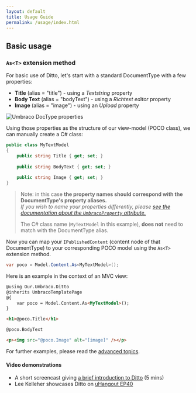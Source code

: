 ```yaml
---
layout: default
title: Usage Guide
permalink: /usage/index.html
---
```


## Basic usage

### `As<T>` extension method

For basic use of Ditto, let's start with a standard DocumentType with a few properties:

* **Title** (alias = "title") - using a _Textstring_ property
* **Body Text** (alias = "bodyText") - using a _Richtext editor_ property
* **Image** (alias = "image") - using an _Upload_ property

![Umbraco DocType properties](/assets/img/umbraco-doctype-properties.png)

Using those properties as the structure of our view-model (POCO class), we can manually create a C# class:

```csharp
public class MyTextModel
{
	public string Title { get; set; }
	
	public string BodyText { get; set; }
	
	public string Image { get; set; }
}
```

> Note: in this case **the property names should correspond with the DocumentType's property aliases.**<br>
> _If you wish to name your properties differently, please [see the documentation about the `UmbracoProperty` attribute.](/usage/processors/#umbracoproperty)_
> 
> The C# class name (`MyTextModel` in this example), **does not** need to match with the DocumentType alias.

Now you can map your `IPublishedContent` (content node of that DocumentType) to your corresponding POCO model using the `As<T>` extension method.

```csharp
var poco = Model.Content.As<MyTextModel>();
```

Here is an example in the context of an MVC view:

```html
@using Our.Umbraco.Ditto
@inherits UmbracoTemplatePage
@{
	var poco = Model.Content.As<MyTextModel>();
}

<h1>@poco.Title</h1>

@poco.BodyText

<p><img src="@poco.Image" alt="[image]" /></p>

```

For further examples, please read the [advanced topics](/advanced/).

#### Video demonstrations

* A short screencast giving [a brief introduction to Ditto](https://www.screenr.com/3oRN) (5 mins)
* Lee Kelleher showcases Ditto on [uHangout EP40](https://www.youtube.com/watch?v=L40haIBLNS4)
